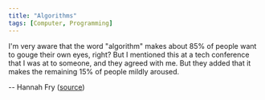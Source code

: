 ```yaml
---
title: "Algorithms"
tags: [Computer, Programming]
---
```


I'm very aware that the word "algorithm" makes about 85% of people want to gouge their own eyes, right? But I mentioned this at a tech conference that I was at to someone, and they agreed with me. But they added that it makes the remaining 15% of people mildly aroused.

-- Hannah Fry ([source][source])

[source]: https://youtu.be/Rzhpf1Ai7Z4?t=392

